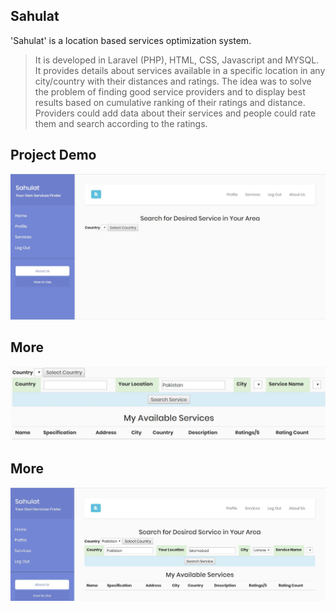 ## Sahulat
'Sahulat' is a location based services optimization system.

>It is developed in Laravel (PHP), HTML, CSS, Javascript and MYSQL.
>It provides details about services available in a specific location in any city/country with their distances and ratings. The idea was to solve the problem of finding good service providers and to display best results based on cumulative ranking of their ratings and distance.
Providers could add data about their services and people could rate them and search according to the ratings.

## Project Demo 
![welcome screen](README-assets/snapshot-1.JPG)

## More
![services search filters](README-assets/snapshot-2.jpg)

## More
![services list](README-assets/snapshot-3.jpg)
